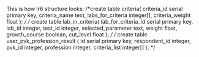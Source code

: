 This is how lr6 structure looks:
/*create table criteria(
	criteria_id serial primary key,
	criteria_name text,
	labs_for_criteria integer[],
	criteria_weight float
);
*/
/*
create table lab_in_criteria(
	lab_for_criteria_id serial primary key,
	lab_id integer,
	test_id integer,
	selected_parameter text,
	weight float,
	growth_course boolean,
	cut_level float
);
*/
/*
create table user_pvk_profession_result (
	id serial primary key,
	respondent_id integer,
	pvk_id integer,
	profession integer,
	criteria_list integer[]
);
*/

